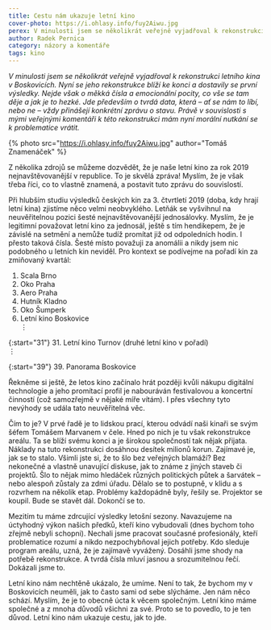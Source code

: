 ```yaml
---
title: Cestu nám ukazuje letní kino
cover-photo: https://i.ohlasy.info/fuy2Aiwu.jpg
perex: V minulosti jsem se několikrát veřejně vyjadřoval k rekonstrukci letního kina v Boskovicích. Nyní se jeho rekonstrukce blíží ke konci a dostavily se první výsledky. Jaké jsou?
author: Radek Pernica
category: názory a komentáře
tags: kino
---
```


*V minulosti jsem se několikrát veřejně vyjadřoval k rekonstrukci letního kina v Boskovicích. Nyní se jeho rekonstrukce blíží ke konci a dostavily se první výsledky. Nejde však o měkká čísla a emocionální pocity, co vše se tam děje a jak je to hezké. Jde především o tvrdá data, která – ať se nám to líbí, nebo ne – vždy přinášejí konkrétní zprávu o stavu. Právě v souvislosti s mými veřejnými komentáři k této rekonstrukci mám nyní morální nutkání se k problematice vrátit.*

{% photo src="https://i.ohlasy.info/fuy2Aiwu.jpg" author="Tomáš Znamenáček" %}

Z několika zdrojů se můžeme dozvědět, že je naše letní kino za rok 2019 nejnavštěvovanější v republice. To je skvělá zpráva! Myslím, že je však třeba říci, co to vlastně znamená, a postavit tuto zprávu do souvislostí. 

Při hlubším studiu výsledků českých kin za 3. čtvrtletí 2019 (doba, kdy hrají letní kina) zjistíme něco velmi neobvyklého. Letňák se vyšvihnul na neuvěřitelnou pozici šesté nejnavštěvovanější jednosálovky. Myslím, že je legitimní považovat letní kino za jednosál, ještě s tím hendikepem, že je závislé na setmění a nemůže tudíž promítat již od odpoledních hodin. I přesto taková čísla. Šesté místo považuji za anomálii a nikdy jsem nic podobného u letních kin neviděl. Pro kontext se podívejme na pořadí kin za zmiňovaný kvartál:

1. Scala Brno
2. Oko Praha
3. Aero Praha
4. Hutník Kladno
5. Oko Šumperk
6. Letní kino Boskovice  
⋮

{:start="31"}
31. Letní kino Turnov (druhé letní kino v pořadí)  
⋮  

{:start="39"}
39. Panorama Boskovice


Řekněme si ještě, že letos kino začínalo hrát později kvůli nákupu digitální technologie a jeho promítací profil je nabouráván festivalovou a koncertní činností (což samozřejmě v nějaké míře vítám). I přes všechny tyto nevýhody se udála tato neuvěřitelná věc. 

Čím to je? V prvé řadě je to lidskou prací, kterou odvádí naši kinaři se svým šéfem Tomášem Marvanem v čele. Hned po nich je tu však rekonstrukce areálu. Ta se blíží svému konci a je širokou společností tak nějak přijata. Náklady na tuto rekonstrukci dosáhnou desítek milionů korun. Zajímavé je, jak se to stalo. Všimli jste si, že to šlo bez veřejných blamáží? Bez nekonečné a vlastně unavující diskuse, jak to známe z jiných staveb či projektů. Šlo to nějak mimo hledáček různých politických půtek a šarvátek – nebo alespoň zůstaly za zdmi úřadu. Dělalo se to postupně, v klidu a s rozvrhem na několik etap. Problémy každopádně byly, řešily se. Projektor se koupil. Bude se stavět dál. Dokončí se to.

Mezitím tu máme zdrcující výsledky letošní sezony. Navazujeme na úctyhodný výkon našich předků, kteří kino vybudovali (dnes bychom toho zřejmě nebyli schopni). Nechali jsme pracovat současné profesionály, kteří problematice rozumí a nikdo nezpochybňoval jejich potřeby. Kdo sleduje program areálu, uzná, že je zajímavě vyvážený. Dosáhli jsme shody na potřebě rekonstrukce. A tvrdá čísla mluví jasnou a srozumitelnou řečí. Dokázali jsme to.

Letní kino nám nechtěně ukázalo, že umíme. Není to tak, že bychom my v Boskovicích neuměli, jak to často sami od sebe slýcháme. Jen nám něco schází. Myslím, že je to obecně úcta k věcem společným. Letní kino máme společné a z mnoha důvodů všichni za své. Proto se to povedlo, to je ten důvod. Letní kino nám ukazuje cestu, jak to jde.
